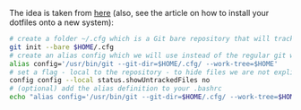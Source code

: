 The idea is taken from [here](https://www.atlassian.com/git/tutorials/dotfiles) (also, see the article on how to install your dotfiles onto a new system):


```bash
# create a folder ~/.cfg which is a Git bare repository that will track our files
git init --bare $HOME/.cfg
# create an alias config which we will use instead of the regular git when we want to interact with our configuration repository
alias config='/usr/bin/git --git-dir=$HOME/.cfg/ --work-tree=$HOME'
# set a flag - local to the repository - to hide files we are not explicitly tracking yet. This is so that when you type config status and other commands later, files you are not interested in tracking will not show up as untracked
config config --local status.showUntrackedFiles no
# (optional) add the alias definition to your .bashrc
echo "alias config='/usr/bin/git --git-dir=$HOME/.cfg/ --work-tree=$HOME'" >> $HOME/.bashrc
```
